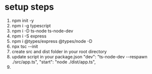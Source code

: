# setup steps

1. npm init -y
2. npm i -g typescript
3. npm i -D ts-node ts-node-dev
4. npm i -S express
5. npm i @types/express @types/node -D
5. npx tsc --init
6. create src and dist folder in your root directory
7. update script in your package.json
    "dev": "ts-node-dev --respawn ./src/app.ts",
    "start": "node ./dist/app.ts",
8. 
